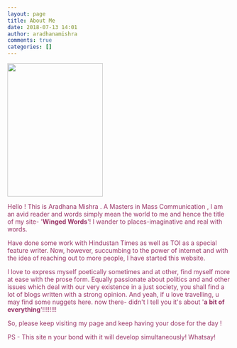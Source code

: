```yaml
---
layout: page
title: About Me
date: 2018-07-13 14:01
author: aradhanamishra
comments: true
categories: []
---
```

<img class="size-medium wp-image-121 aligncenter" src="http://www.aradhanamishra.com/wp-content/uploads/2018/07/aradhana-pic-215x300.jpg" alt="" width="215" height="300" />

<span style="color: #993366;">Hello ! This is Aradhana Mishra . A Masters in Mass Communication , I am an avid reader and words simply mean the world to me and hence the title of my site- '<strong>Winged Words</strong>'! I wander to places-imaginative and real with words.</span>

<span style="color: #993366;">Have done some work with Hindustan Times as well as TOI as a special feature writer. Now, however, succumbing to the power of internet and with the idea of reaching out to more people, I have started this website.</span>

<span style="color: #993366;">I love to express myself poetically sometimes and at other, find myself more at ease with the prose form. Equally passionate about politics and and other issues which deal with our very existence in a just society, you shall find a lot of blogs written with a strong opinion. And yeah, if u love travelling, u may find some nuggets here. now there- didn't I tell you it's about '<strong>a bit of everything</strong>'!!!!!!!!</span>

<span style="color: #993366;">So, please keep visiting my page and keep having your dose for the day !</span>

<span style="color: #993366;">PS - This site n your bond with it will develop simultaneously! Whatsay!</span>
